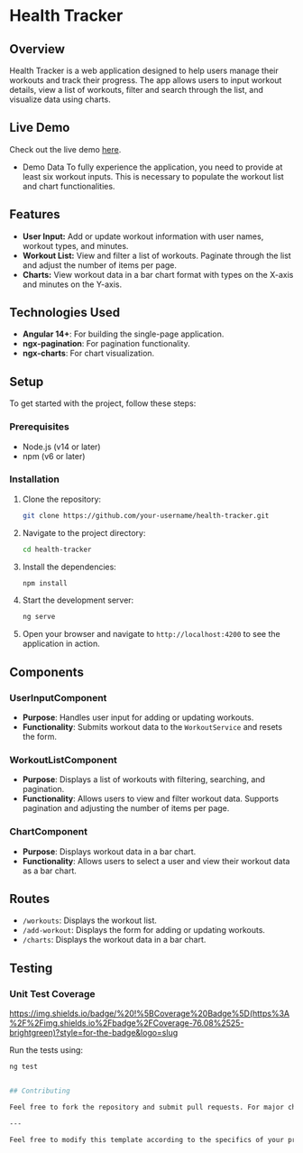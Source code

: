 # Health Tracker

## Overview

Health Tracker is a web application designed to help users manage their workouts and track their progress. The app allows users to input workout details, view a list of workouts, filter and search through the list, and visualize data using charts.

## Live Demo

Check out the live demo [here](https://angular-health-tracker.netlify.app/add-workout).

  - Demo Data
    To fully experience the application, you need to provide at least six workout inputs. This is necessary to populate the workout list and chart functionalities.

## Features

- **User Input:** Add or update workout information with user names, workout types, and minutes.
- **Workout List:** View and filter a list of workouts. Paginate through the list and adjust the number of items per page.
- **Charts:** View workout data in a bar chart format with types on the X-axis and minutes on the Y-axis.

## Technologies Used

- **Angular 14+**: For building the single-page application.
- **ngx-pagination**: For pagination functionality.
- **ngx-charts**: For chart visualization.

## Setup

To get started with the project, follow these steps:

### Prerequisites

- Node.js (v14 or later)
- npm (v6 or later)

### Installation

1. Clone the repository:

   ```bash
   git clone https://github.com/your-username/health-tracker.git
   ```

2. Navigate to the project directory:

   ```bash
   cd health-tracker
   ```

3. Install the dependencies:

   ```bash
   npm install
   ```

4. Start the development server:

   ```bash
   ng serve
   ```

5. Open your browser and navigate to `http://localhost:4200` to see the application in action.

## Components

### UserInputComponent

- **Purpose**: Handles user input for adding or updating workouts.
- **Functionality**: Submits workout data to the `WorkoutService` and resets the form.

### WorkoutListComponent

- **Purpose**: Displays a list of workouts with filtering, searching, and pagination.
- **Functionality**: Allows users to view and filter workout data. Supports pagination and adjusting the number of items per page.

### ChartComponent

- **Purpose**: Displays workout data in a bar chart.
- **Functionality**: Allows users to select a user and view their workout data as a bar chart.

## Routes

- `/workouts`: Displays the workout list.
- `/add-workout`: Displays the form for adding or updating workouts.
- `/charts`: Displays the workout data in a bar chart.

## Testing

### Unit Test Coverage

https://img.shields.io/badge/%20!%5BCoverage%20Badge%5D(https%3A%2F%2Fimg.shields.io%2Fbadge%2FCoverage-76.08%2525-brightgreen)?style=for-the-badge&logo=slug

Run the tests using:

```bash
ng test


## Contributing

Feel free to fork the repository and submit pull requests. For major changes, please open an issue first to discuss what you would like to change.

---

Feel free to modify this template according to the specifics of your project and its requirements.
```
